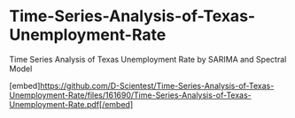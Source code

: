 # Time-Series-Analysis-of-Texas-Unemployment-Rate
Time Series Analysis of Texas Unemployment Rate by SARIMA and Spectral Model

[embed]https://github.com/D-Scientest/Time-Series-Analysis-of-Texas-Unemployment-Rate/files/161690/Time-Series-Analysis-of-Texas-Unemployment-Rate.pdf[/embed]

